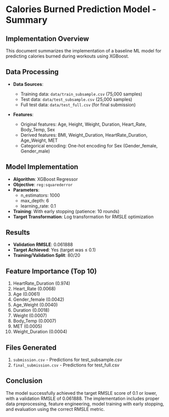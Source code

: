 # Calories Burned Prediction Model - Summary

## Implementation Overview

This document summarizes the implementation of a baseline ML model for predicting calories burned during workouts using XGBoost.

## Data Processing

- **Data Sources**: 
  - Training data: `data/train_subsample.csv` (75,000 samples)
  - Test data: `data/test_subsample.csv` (25,000 samples)
  - Full test data: `data/test_full.csv` (for final submission)

- **Features**:
  - Original features: Age, Height, Weight, Duration, Heart_Rate, Body_Temp, Sex
  - Derived features: BMI, Weight_Duration, HeartRate_Duration, Age_Weight, MET
  - Categorical encoding: One-hot encoding for Sex (Gender_female, Gender_male)

## Model Implementation

- **Algorithm**: XGBoost Regressor
- **Objective**: `reg:squarederror`
- **Parameters**: 
  - n_estimators: 1000
  - max_depth: 6
  - learning_rate: 0.1
- **Training**: With early stopping (patience: 10 rounds)
- **Target Transformation**: Log transformation for RMSLE optimization

## Results

- **Validation RMSLE**: 0.061888
- **Target Achieved**: Yes (target was ≤ 0.1)
- **Training/Validation Split**: 80/20

## Feature Importance (Top 10)

1. HeartRate_Duration (0.974)
2. Heart_Rate (0.0068)
3. Age (0.0061)
4. Gender_female (0.0042)
5. Age_Weight (0.0040)
6. Duration (0.0018)
7. Weight (0.0007)
8. Body_Temp (0.0007)
9. MET (0.0005)
10. Weight_Duration (0.0004)

## Files Generated

1. `submission.csv` - Predictions for test_subsample.csv
2. `final_submission.csv` - Predictions for test_full.csv

## Conclusion

The model successfully achieved the target RMSLE score of 0.1 or lower, with a validation RMSLE of 0.061888. The implementation includes proper data preprocessing, feature engineering, model training with early stopping, and evaluation using the correct RMSLE metric.